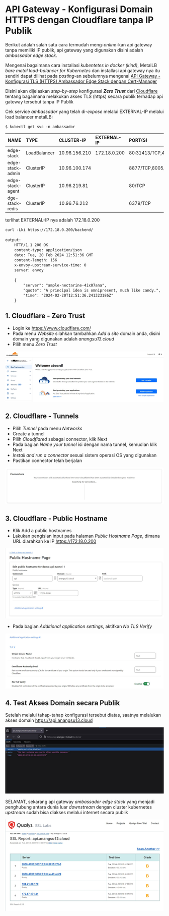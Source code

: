 # API Gateway - Konfigurasi Domain HTTPS dengan Cloudflare tanpa IP Publik
Berikut adalah salah satu cara termudah meng-*online*-kan api gateway tanpa memiliki IP publik, api gateway yang digunakan disini adalah *ambassador edge stack*.

Mengenai bagaimana cara installasi *kubentetes in docker (kind)*, MetalLB *bare metal load-balancer for Kubernetes* dan installasi api gateway nya itu sendiri dapat dilihat pada *posting*-an sebelumnya mengenai [API Gateway - Konfigurasi TLS (HTTPS) Ambassador Edge Stack dengan Cert-Manager](https://github.com/anang5u/Kubernetes/tree/master/api-gateway/ambassador-edge-stack-tls-configuration) 

Disini akan dijelaskan *step-by-step* konfigurasi ***Zero Trust*** dari [Cloudflare](https://www.cloudflare.com/) tentang bagaimana melakukan akses TLS (https) secara publik terhadap api gateway tersebut tanpa IP Publik

Cek service *ambassador* yang telah di-*expose* melalui EXTERNAL-IP melalui load balancer metalLB:

```
$ kubectl get svc -n ambassador
```

| NAME | TYPE | CLUSTER-IP | EXTERNAL-IP | PORT(S) | AGE |
|----- | :---- | :---- | :---- | :---- | :---- |
| edge-stack | LoadBalancer | 10.96.156.210 | 172.18.0.200 | 80:31413/TCP,443:31215/TCP | 5d  |
| edge-stack-admin | ClusterIP | 10.96.100.174 |   <none> |   8877/TCP,8005/TCP      |        5d |
| edge-stack-agent  | ClusterIP    |  10.96.219.81  |  <none>    |     80/TCP       |                5d|
|dge-stack-redis |  ClusterIP   |   10.96.76.212  |  <none>    |     6379/TCP        |             5d|

terlihat EXTERNAL-IP nya adalah 172.18.0.200

```
curl -Lki https://172.18.0.200/backend/

output:
    HTTP/1.1 200 OK
    content-type: application/json
    date: Tue, 20 Feb 2024 12:51:36 GMT
    content-length: 156
    x-envoy-upstream-service-time: 0
    server: envoy

    {
        "server": "ample-nectarine-4ix07ana",
        "quote": "A principal idea is omnipresent, much like candy.",
        "time": "2024-02-20T12:51:36.241323186Z"
    }
```

## 1. Cloudflare - Zero Trust
- Login ke https://www.cloudflare.com/
- Pada menu *Website* silahkan tambahkan *Add a site* domain anda, disini domain yang digunakan adalah *anangsu13.cloud*
- Pilih menu *Zero Trust*
  
![Zero Trust](./assets/zero-trust.jpg)

## 2. Cloudflare - Tunnels
- Pilih *Tunnel* pada menu *Networks*
- Create a tunnel
- Pilih *Cloudflared* sebagai connector, klik Next
- Pada bagian *Name your tunnel* isi dengan nama tunnel, kemudian klik Next
- *Install and run a connector* sesuai sistem operasi OS yang digunakan
- Pastikan connector telah berjalan
  
![Connector](./assets/connector.jpg)

## 3. Cloudflare - Public Hostname
- Klik Add a public hostnames
- Lakukan pengisian input pada halaman *Public Hostname Page*, dimana URL diarahkan ke IP https://172.18.0.200
  
![Public Hostname Page](./assets/public-hostname.jpg)

- Pada bagian *Additional application settings*, aktifkan *No TLS Verify*

![Additional setting](./assets/public-hostname-additional-setting.jpg)

## 4. Test Akses Domain secara Publik
Setelah melalui tahap-tahap konfigurasi tersebut diatas, saatnya melalukan akses domain https://api.anangsu13.cloud

![Akses domain](./assets/akses-domain.jpg)

SELAMAT, sekarang api gateway *ambassador edge stack* yang menjadi penghubung antara dunia luar *downstream* dengan cluster kubernetes *upstream* sudah bisa diakses melalui  internet secara publik

![SSL Labs](./assets/ssl-report.jpg)